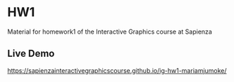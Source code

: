 # HW1
Material for homework1 of the Interactive Graphics course at Sapienza

## Live Demo

https://sapienzainteractivegraphicscourse.github.io/ig-hw1-mariamjumoke/